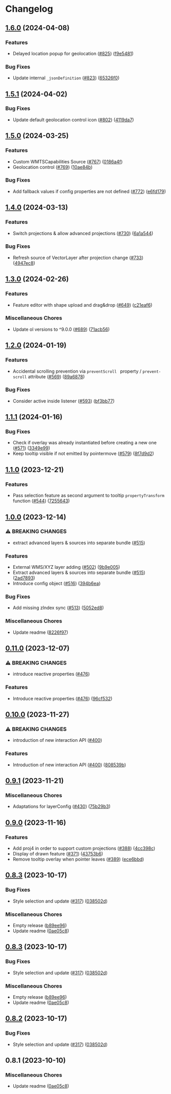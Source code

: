 # Changelog

## [1.6.0](https://github.com/EOX-A/EOxElements/compare/map-v1.5.1...map-v1.6.0) (2024-04-08)


### Features

* Delayed location popup for geolocation ([#825](https://github.com/EOX-A/EOxElements/issues/825)) ([f9e5481](https://github.com/EOX-A/EOxElements/commit/f9e5481658605fd7ee1d886998e97b12ea55165d))


### Bug Fixes

* Update internal `_jsonDefinition` ([#823](https://github.com/EOX-A/EOxElements/issues/823)) ([65326f0](https://github.com/EOX-A/EOxElements/commit/65326f0211e2b2092873833d6e27dbbe7fb87eaf))

## [1.5.1](https://github.com/EOX-A/EOxElements/compare/map-v1.5.0...map-v1.5.1) (2024-04-02)


### Bug Fixes

* Update default geolocation control icon ([#802](https://github.com/EOX-A/EOxElements/issues/802)) ([4119da7](https://github.com/EOX-A/EOxElements/commit/4119da7054e0f7dbc4b90c100897672b2933cc1b))

## [1.5.0](https://github.com/EOX-A/EOxElements/compare/map-v1.4.0...map-v1.5.0) (2024-03-25)


### Features

* Custom WMTSCapabilities Source ([#767](https://github.com/EOX-A/EOxElements/issues/767)) ([0186a4f](https://github.com/EOX-A/EOxElements/commit/0186a4f46ade37b4cc105b8bfbc81cd0cf15eeb7))
* Geolocation control ([#769](https://github.com/EOX-A/EOxElements/issues/769)) ([10ae84b](https://github.com/EOX-A/EOxElements/commit/10ae84b4f9687e575df05c52fbdb15a23f80c3c9))


### Bug Fixes

* Add fallback values if config properties are not defined ([#772](https://github.com/EOX-A/EOxElements/issues/772)) ([e6fd179](https://github.com/EOX-A/EOxElements/commit/e6fd179e270db509e988d6da5f807e9bc767498d))

## [1.4.0](https://github.com/EOX-A/EOxElements/compare/map-v1.3.0...map-v1.4.0) (2024-03-13)


### Features

* Switch projections & allow advanced projections ([#730](https://github.com/EOX-A/EOxElements/issues/730)) ([6a1a544](https://github.com/EOX-A/EOxElements/commit/6a1a544514eb6776895eee3a2a8d510521f052b3))


### Bug Fixes

* Refresh source of VectorLayer after projection change ([#733](https://github.com/EOX-A/EOxElements/issues/733)) ([4947ec8](https://github.com/EOX-A/EOxElements/commit/4947ec822db8535b45bbf7b5a3bfa686502694ca))

## [1.3.0](https://github.com/EOX-A/EOxElements/compare/map-v1.2.0...map-v1.3.0) (2024-02-26)


### Features

* Feature editor with shape upload and drag&drop ([#649](https://github.com/EOX-A/EOxElements/issues/649)) ([c21eaf6](https://github.com/EOX-A/EOxElements/commit/c21eaf658217a642f54982dfb1d094d1b8da0bf8))

### Miscellaneous Chores

* Update ol versions to ^9.0.0 ([#689](https://github.com/EOX-A/EOxElements/issues/689)) ([71acb56](https://github.com/EOX-A/EOxElements/commit/71acb560fa99a15688519af0256e6c8c4a2882da))

## [1.2.0](https://github.com/EOX-A/EOxElements/compare/map-v1.1.1...map-v1.2.0) (2024-01-19)


### Features

* Accidental scrolling prevention via `preventScroll ` property / `prevent-scroll` attribute ([#569](https://github.com/EOX-A/EOxElements/issues/569)) ([89a6878](https://github.com/EOX-A/EOxElements/commit/89a68788edf0c65ed8cfeb973337e06d694506a8))


### Bug Fixes

* Consider active inside listener ([#593](https://github.com/EOX-A/EOxElements/issues/593)) ([bf3bb77](https://github.com/EOX-A/EOxElements/commit/bf3bb773696b671c12c89297e097377081141aaf))

## [1.1.1](https://github.com/EOX-A/EOxElements/compare/map-v1.1.0...map-v1.1.1) (2024-01-16)


### Bug Fixes

* Check if overlay was already instantiated before creating a new one ([#571](https://github.com/EOX-A/EOxElements/issues/571)) ([3349e99](https://github.com/EOX-A/EOxElements/commit/3349e996619c059c419e15a087275fa7a7f9aad4))
* Keep tooltip visible if not emitted by pointermove ([#579](https://github.com/EOX-A/EOxElements/issues/579)) ([8f7d9d2](https://github.com/EOX-A/EOxElements/commit/8f7d9d293f828686b4b4f7c1cfb843a3f960bcbb))

## [1.1.0](https://github.com/EOX-A/EOxElements/compare/map-v1.0.0...map-v1.1.0) (2023-12-21)


### Features

* Pass selection feature as second argument to tooltip `propertyTransform` function ([#544](https://github.com/EOX-A/EOxElements/issues/544)) ([7255643](https://github.com/EOX-A/EOxElements/commit/7255643fefbb33f5ecb9794fb93d6c9b06db7ff8))

## [1.0.0](https://github.com/EOX-A/EOxElements/compare/map-v0.11.0...map-v1.0.0) (2023-12-14)


### ⚠ BREAKING CHANGES

* extract advanced layers & sources into separate bundle ([#515](https://github.com/EOX-A/EOxElements/issues/515))

### Features

* External WMS/XYZ layer adding ([#502](https://github.com/EOX-A/EOxElements/issues/502)) ([9b9e005](https://github.com/EOX-A/EOxElements/commit/9b9e0050355276bb3c5450ae0d3a23bfcbafd7ed))
* Extract advanced layers & sources into separate bundle ([#515](https://github.com/EOX-A/EOxElements/issues/515)) ([2ad7893](https://github.com/EOX-A/EOxElements/commit/2ad7893e2d914d775095d8799e0a821b619a9cc9))
* Introduce config object ([#516](https://github.com/EOX-A/EOxElements/issues/516)) ([394b6ea](https://github.com/EOX-A/EOxElements/commit/394b6eac5439e324f6b4a491a5c95915b741e25f))


### Bug Fixes

* Add missing zIndex sync ([#513](https://github.com/EOX-A/EOxElements/issues/513)) ([5052ed8](https://github.com/EOX-A/EOxElements/commit/5052ed8d5419ce307ab192909dbd4d5a9726cf8c))


### Miscellaneous Chores

* Update readme ([8226f97](https://github.com/EOX-A/EOxElements/commit/8226f9781bc3dc969b71358c453866b96f5f2842))

## [0.11.0](https://github.com/EOX-A/EOxElements/compare/map-v0.10.0...map-v0.11.0) (2023-12-07)


### ⚠ BREAKING CHANGES

* introduce reactive properties ([#476](https://github.com/EOX-A/EOxElements/issues/476))

### Features

* Introduce reactive properties ([#476](https://github.com/EOX-A/EOxElements/issues/476)) ([96cf532](https://github.com/EOX-A/EOxElements/commit/96cf532c482e473438f3e8346775c65fa6859234))

## [0.10.0](https://github.com/EOX-A/EOxElements/compare/map-v0.9.1...map-v0.10.0) (2023-11-27)


### ⚠ BREAKING CHANGES

* introduction of new interaction API ([#400](https://github.com/EOX-A/EOxElements/issues/400))

### Features

* Introduction of new interaction API ([#400](https://github.com/EOX-A/EOxElements/issues/400)) ([808539b](https://github.com/EOX-A/EOxElements/commit/808539b5846b6ac010e3bd7686c0aaf1c5c86cf9))

## [0.9.1](https://github.com/EOX-A/EOxElements/compare/map-v0.9.0...map-v0.9.1) (2023-11-21)


### Miscellaneous Chores

* Adaptations for layerConfig ([#430](https://github.com/EOX-A/EOxElements/issues/430)) ([75b29b3](https://github.com/EOX-A/EOxElements/commit/75b29b35e8f2e468a8c7c35f3c296549f367f28f))

## [0.9.0](https://github.com/EOX-A/EOxElements/compare/map-v0.8.3...map-v0.9.0) (2023-11-16)


### Features

* Add proj4  in order to support custom projections ([#388](https://github.com/EOX-A/EOxElements/issues/388)) ([4cc398c](https://github.com/EOX-A/EOxElements/commit/4cc398cdb913ba1a884952e6ae37f549863b546a))
* Display of drawn feature ([#371](https://github.com/EOX-A/EOxElements/issues/371)) ([43753b6](https://github.com/EOX-A/EOxElements/commit/43753b6e24fd799cc71fa1c41a71df37ca50608e))
* Remove tooltip overlay when pointer leaves ([#389](https://github.com/EOX-A/EOxElements/issues/389)) ([ece6bbd](https://github.com/EOX-A/EOxElements/commit/ece6bbdb2bf0ad7a792051bc01428bbc12811841))

## [0.8.3](https://github.com/EOX-A/EOxElements/compare/map-v0.8.3...map-v0.8.3) (2023-10-17)

### Bug Fixes

- Style selection and update ([#317](https://github.com/EOX-A/EOxElements/issues/317)) ([038502d](https://github.com/EOX-A/EOxElements/commit/038502d2022a7cd5bc9eaf40597b01c92671b3cd))

### Miscellaneous Chores

- Empty release ([b89ee96](https://github.com/EOX-A/EOxElements/commit/b89ee96d0bdc82396db2f66429f902598c6346cd))
- Update readme ([0ae05c8](https://github.com/EOX-A/EOxElements/commit/0ae05c84586f4deaf967f3396cc4ac4076675b74))

## [0.8.3](https://github.com/EOX-A/EOxElements/compare/map-v0.8.2...map-v0.8.3) (2023-10-17)

### Bug Fixes

- Style selection and update ([#317](https://github.com/EOX-A/EOxElements/issues/317)) ([038502d](https://github.com/EOX-A/EOxElements/commit/038502d2022a7cd5bc9eaf40597b01c92671b3cd))

### Miscellaneous Chores

- Empty release ([b89ee96](https://github.com/EOX-A/EOxElements/commit/b89ee96d0bdc82396db2f66429f902598c6346cd))
- Update readme ([0ae05c8](https://github.com/EOX-A/EOxElements/commit/0ae05c84586f4deaf967f3396cc4ac4076675b74))

## [0.8.2](https://github.com/EOX-A/EOxElements/compare/map-v0.8.1...map-v0.8.2) (2023-10-17)

### Bug Fixes

- Style selection and update ([#317](https://github.com/EOX-A/EOxElements/issues/317)) ([038502d](https://github.com/EOX-A/EOxElements/commit/038502d2022a7cd5bc9eaf40597b01c92671b3cd))

## 0.8.1 (2023-10-10)

### Miscellaneous Chores

- Update readme ([0ae05c8](https://github.com/EOX-A/EOxElements/commit/0ae05c84586f4deaf967f3396cc4ac4076675b74))
